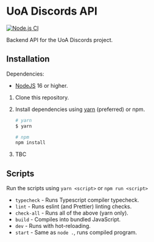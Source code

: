# UoA Discords API

[![Node.js CI](https://github.com/UoA-Discords/uoa-discords-api/actions/workflows/node.js.yml/badge.svg)](https://github.com/UoA-Discords/uoa-discords-api/actions/workflows/node.js.yml)

Backend API for the UoA Discords project.

## Installation

Dependencies:

-   [NodeJS](https://nodejs.org/en/) 16 or higher.

1. Clone this repository.
2. Install dependencies using [yarn](https://yarnpkg.com/) (preferred) or npm.

    ```sh
    # yarn
    $ yarn

    # npm
    npm install
    ```

3. TBC

## Scripts

Run the scripts using `yarn <script>` or `npm run <script>`

-   `typecheck` - Runs Typescript compiler typecheck.
-   `lint` - Runs eslint (and Prettier) linting checks.
-   `check-all` - Runs all of the above (yarn only).
-   `build` - Compiles into bundled JavaScript.
-   `dev` - Runs with hot-reloading.
-   `start` - Same as `node .`, runs compiled program.
